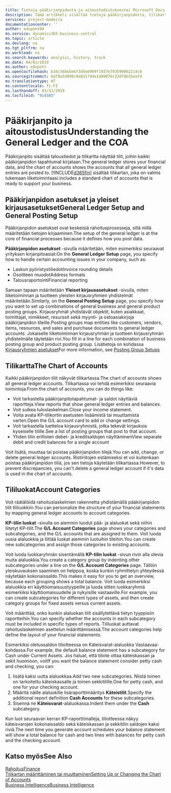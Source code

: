 ```yaml
---
title: Tietoja pääkirjanpidosta ja aitoustodistuksesta| Microsoft Docs
description: Tämä artikkeli sisältää tietoja pääkirjanpidosta, tilikartasta ja tililuokista.
services: project-madeira
documentationcenter: ''
author: edupont04
ms.service: dynamics365-business-central
ms.topic: article
ms.devlang: na
ms.tgt_pltfrm: na
ms.workload: na
ms.search.keywords: analysis, history, track
ms.date: 04/01/2019
ms.author: edupont
ms.openlocfilehash: b16c36bb5e6f3d9a6909f1937e793599062114c6
ms.sourcegitcommit: bd78a5d990c9e83174da1409076c22df8b35eafd
ms.translationtype: HT
ms.contentlocale: fi-FI
ms.lasthandoff: 03/31/2019
ms.locfileid: "914585"
---
```

# <a name="understanding-the-general-ledger-and-the-coa"></a><span data-ttu-id="735f3-103">Pääkirjanpito ja aitoustodistus</span><span class="sxs-lookup"><span data-stu-id="735f3-103">Understanding the General Ledger and the COA</span></span>
<span data-ttu-id="735f3-104">Pääkirjanpito sisältää taloustiedot ja tilikartta näyttää tilit, joihin kaikki pääkirjanpidon tapahtumat kirjataan.</span><span class="sxs-lookup"><span data-stu-id="735f3-104">The general ledger stores your financial data, and the chart of accounts shows the accounts that all general ledger entries are posted to.</span></span> [!INCLUDE[d365fin](includes/d365fin_md.md)] <span data-ttu-id="735f3-105">sisältää tilikartan, joka on valmis tukemaan liiketoimintaasi.</span><span class="sxs-lookup"><span data-stu-id="735f3-105">includes a standard chart of accounts that is ready to support your business.</span></span>

## <a name="general-ledger-setup-and-general-posting-setup"></a><span data-ttu-id="735f3-106">Pääkirjanpidon asetukset ja yleiset kirjausasetukset</span><span class="sxs-lookup"><span data-stu-id="735f3-106">General Ledger Setup and General Posting Setup</span></span>
<span data-ttu-id="735f3-107">Pääkirjanpidon asetukset ovat keskeisiä rahoitusprosesseja, sillä niillä määritetään tietojen kirjaaminen.</span><span class="sxs-lookup"><span data-stu-id="735f3-107">The setup of the general ledger is at the core of financial processes because it defines how you post data.</span></span>  

<span data-ttu-id="735f3-108">**Pääkirjanpidon asetukset** -sivulla määritetään, miten esimerkiksi seuraavat yrityksen kirjanpitoasiat:</span><span class="sxs-lookup"><span data-stu-id="735f3-108">On the **General Ledger Setup** page, you specify how to handle certain accounting issues in your company, such as:</span></span>  

* <span data-ttu-id="735f3-109">Laskun pyöristystiliedot</span><span class="sxs-lookup"><span data-stu-id="735f3-109">Invoice rounding details</span></span>  
* <span data-ttu-id="735f3-110">Osoitteen muodot</span><span class="sxs-lookup"><span data-stu-id="735f3-110">Address formats</span></span>  
* <span data-ttu-id="735f3-111">Talousraportointi</span><span class="sxs-lookup"><span data-stu-id="735f3-111">Financial reporting</span></span>  

<span data-ttu-id="735f3-112">Samaan tapaan määritetään **Yleiset kirjausasetukset** -sivulla, miten liiketoiminnan ja tuotteen yleisten kirjausryhmien yhdistelmät määritetään.</span><span class="sxs-lookup"><span data-stu-id="735f3-112">Similarly, on the **General Posting Setup** page, you specify how you want to set up combinations of general business and general product posting groups.</span></span> <span data-ttu-id="735f3-113">Kirjausryhmät yhdistävät objektit, kuten asiakkaat, toimittajat, nimikkeet, resurssit sekä myynti- ja ostoasiakirjoja pääkirjanpidon tileille.</span><span class="sxs-lookup"><span data-stu-id="735f3-113">Posting groups map entities like customers, vendors, items, resources, and sales and purchase documents to general ledger accounts.</span></span> <span data-ttu-id="735f3-114">Jokaiselle liiketoiminnan kirjausryhmän ja tuotteen kirjausryhmän yhdistelmälle täytetään rivi.</span><span class="sxs-lookup"><span data-stu-id="735f3-114">You fill in a line for each combination of business posting group and product posting group.</span></span> <span data-ttu-id="735f3-115">Lisätietoja on kohdassa [Kirjausryhmien asetukset](finance-posting-groups.md)</span><span class="sxs-lookup"><span data-stu-id="735f3-115">For more information, see [Posting Group Setups](finance-posting-groups.md)</span></span>  

## <a name="the-chart-of-accounts"></a><span data-ttu-id="735f3-116">Tilikartta</span><span class="sxs-lookup"><span data-stu-id="735f3-116">The Chart of Accounts</span></span>
<span data-ttu-id="735f3-117">Kaikki pääkirjanpidon tilit näkyvät tilikartassa.</span><span class="sxs-lookup"><span data-stu-id="735f3-117">The chart of accounts shows all general ledger accounts.</span></span> <span data-ttu-id="735f3-118">Tilikartassa voi tehdä esimerkiksi seuraavia toimintoja:</span><span class="sxs-lookup"><span data-stu-id="735f3-118">From the chart of accounts, you can do things like:</span></span>  

* <span data-ttu-id="735f3-119">Voit tarkastella pääkirjanpitotapahtumat- ja saldot näyttäviä raportteja.</span><span class="sxs-lookup"><span data-stu-id="735f3-119">View reports that show general ledger entries and balances.</span></span>  
* <span data-ttu-id="735f3-120">Voit sulkea tuloslaskelman.</span><span class="sxs-lookup"><span data-stu-id="735f3-120">Close your income statement.</span></span>  
* <span data-ttu-id="735f3-121">Voita avata KP-tilikortin asetusten lisäämistä tai muuttamista varten.</span><span class="sxs-lookup"><span data-stu-id="735f3-121">Open the G/L account card to add or change settings.</span></span>  
* <span data-ttu-id="735f3-122">Voit tarkastella luetteloa kirjausryhmistä, jotka tekevät kirjauksia kyseiselle tilille.</span><span class="sxs-lookup"><span data-stu-id="735f3-122">See a list of posting groups that post to that account.</span></span>
* <span data-ttu-id="735f3-123">Yhden tilin erillisten debet- ja kreditsaldojen näyttäminen</span><span class="sxs-lookup"><span data-stu-id="735f3-123">View separate debit and credit balances for a single account</span></span>  

<span data-ttu-id="735f3-124">Voit lisätä, muuttaa tai poistaa pääkirjanpidon tilejä.</span><span class="sxs-lookup"><span data-stu-id="735f3-124">You can add, change, or delete general ledger accounts.</span></span> <span data-ttu-id="735f3-125">Ristiriitojen estämiseksi et voi kuitenkaan poistaa pääkirjanpidon tiliä, jos sen tietoja käytetään tilikartassa.</span><span class="sxs-lookup"><span data-stu-id="735f3-125">However, to prevent discrepancies, you can't delete a general ledger account if it's data is used in the chart of accounts.</span></span>  

## <a name="account-categories"></a><span data-ttu-id="735f3-126">Tililuokat</span><span class="sxs-lookup"><span data-stu-id="735f3-126">Account Categories</span></span>
<span data-ttu-id="735f3-127">Voit räätälöidä rahoituslaskelmien rakennetta yhdistämällä pääkirjanpidon tilit tililuokkiin.</span><span class="sxs-lookup"><span data-stu-id="735f3-127">You can personalize the structure of your financial statements by mapping general ledger accounts to account categories.</span></span>  

<span data-ttu-id="735f3-128">**KP-tilin luokat** -sivulla on aiemmin luodut pää- ja alaluokat sekä niihin liitetyt KP-tilit.</span><span class="sxs-lookup"><span data-stu-id="735f3-128">The **G/L Account Categories** page shows your categories and subcategories, and the G/L accounts that are assigned to them.</span></span> <span data-ttu-id="735f3-129">Voit luoda uusia alaluokkia ja liittää luokat aiemmin luotuihin tileihin.</span><span class="sxs-lookup"><span data-stu-id="735f3-129">You can create new subcategories and assign those categories to existing accounts.</span></span>  

<span data-ttu-id="735f3-130">Voit luoda luokkaryhmän sisentämällä **KP-tilin luokat** -sivun rivin alla olevia muita alaluokkia.</span><span class="sxs-lookup"><span data-stu-id="735f3-130">You create a category group by indenting other subcategories under a line on the **G/L Account Categories** page.</span></span> <span data-ttu-id="735f3-131">Tällöin yleiskuvauksen saaminen on helppoa, koska kunkin ryhmittelyn yhteydessä näytetään kokonaissaldo.</span><span class="sxs-lookup"><span data-stu-id="735f3-131">This makes it easy for you to get an overview, because each grouping shows a total balance.</span></span> <span data-ttu-id="735f3-132">Voit luoda esimerkiksi alaluokkia eri käyttöomaisuustyypeille ja luoda sitten luokkaryhmiä esimerkiksi käyttöomaisuudelle ja nykyisille vastaaville.</span><span class="sxs-lookup"><span data-stu-id="735f3-132">For example, you can create subcategories for different types of assets, and then create category groups for fixed assets versus current assets.</span></span>  

<span data-ttu-id="735f3-133">Voit määrittää, onko kunkin alaluokan tilit sisällytettävä tietyn tyyppisiin raportteihin.</span><span class="sxs-lookup"><span data-stu-id="735f3-133">You can specify whether the accounts in each subcategory must be included in specific types of reports.</span></span> <span data-ttu-id="735f3-134">Tililuokat auttavat rahoituslaskelmien asettelun määrittämisessä.</span><span class="sxs-lookup"><span data-stu-id="735f3-134">The account categories help define the layout of your financial statements.</span></span>  

<span data-ttu-id="735f3-135">Esimerkiksi oletussaldon tiliotteessa on Käteisvarat-alaluokka Vastaavaa-kohdassa.</span><span class="sxs-lookup"><span data-stu-id="735f3-135">For example, the default balance statement has a subcategory for Cash under Current Assets.</span></span> <span data-ttu-id="735f3-136">Jos haluat, että tiliote ottaa käteiskassan ja sekit huomioon, voit</span><span class="sxs-lookup"><span data-stu-id="735f3-136">If you want the balance statement consider petty cash and checking, you can:</span></span>  

1. <span data-ttu-id="735f3-137">lisätä kaksi uutta alaluokkaa.</span><span class="sxs-lookup"><span data-stu-id="735f3-137">Add two new subcategories.</span></span> <span data-ttu-id="735f3-138">Niistä toinen on tarkoitettu käteiskassalle ja toinen sekkitilille.</span><span class="sxs-lookup"><span data-stu-id="735f3-138">One for petty cash, and one for your checking account.</span></span>  
2. <span data-ttu-id="735f3-139">Määritä näille alaluokille lisäraporttimääritys **Käteistilit**.</span><span class="sxs-lookup"><span data-stu-id="735f3-139">Specify the additional report definition **Cash Accounts** for these subcategories.</span></span>  
3. <span data-ttu-id="735f3-140">Sisennä ne **Käteisvarat**-alaluokassa.</span><span class="sxs-lookup"><span data-stu-id="735f3-140">Indent them under the **Cash** subcategory.</span></span>  

<span data-ttu-id="735f3-141">Kun luot seuraavan kerran KP-raporttimalleja, tiliotteessa näkyy käteisvarojen kokonaissaldo sekä käteiskassan ja sekkitilin saldojen kaksi riviä.</span><span class="sxs-lookup"><span data-stu-id="735f3-141">The next time you generate account schedules your balance statement will show a total balance for cash and two lines with balances for petty cash and the checking account.</span></span>  

## <a name="see-also"></a><span data-ttu-id="735f3-142">Katso myös</span><span class="sxs-lookup"><span data-stu-id="735f3-142">See Also</span></span>
[<span data-ttu-id="735f3-143">Rahoitus</span><span class="sxs-lookup"><span data-stu-id="735f3-143">Finance</span></span>](finance.md)  
[<span data-ttu-id="735f3-144">Tilikartan määrittäminen tai muuttaminen</span><span class="sxs-lookup"><span data-stu-id="735f3-144">Setting Up or Changing the Chart of Accounts</span></span>](finance-setup-chart-accounts.md)  
[<span data-ttu-id="735f3-145">Business Intelligence</span><span class="sxs-lookup"><span data-stu-id="735f3-145">Business Intelligence</span></span>](bi.md)  
